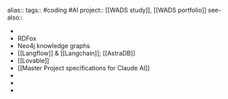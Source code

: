 alias::
tags:: #coding #AI 
project:: [[WADS study]], [[WADS portfolio]] 
see-also::

-
- RDFox
- Neo4j knowledge graphs
- [[Langflow]] & [[Langchain]]; [[AstraDB]]
- [[Lovable]]
- [[Master Project specifications for Claude AI]]
-
-
-